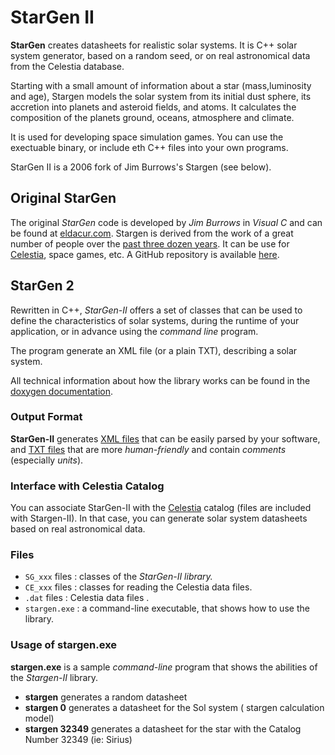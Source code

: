 # StarGen II

**StarGen** creates datasheets for realistic solar systems.
It is C++ solar system generator, based on a random seed, or on real astronomical data from the Celestia database.

Starting with a small amount of information about a star (mass,luminosity and age), Stargen models the solar system from its initial dust sphere, its accretion into planets and asteroid fields, and atoms. It calculates the composition of the planets ground, oceans, atmosphere and climate.

It is used for developing space simulation games. 
You can use the exectuable binary, or include eth C++ files into your own programs.

StarGen II is a 2006 fork of Jim Burrows's Stargen (see below).


## Original StarGen

The original *StarGen* code is developed by *Jim Burrows* in *Visual C* and can be found at [eldacur.com](https://eldacur.com/~brons/NerdCorner/StarGen/StarGen.hmtl). 
Stargen is derived from the work of a great number of people over the [past three dozen years](https://github.com/zakski/accrete-starform-stargen). 
It can be use for [Celestia](https://celestia.fr), space games, etc.
A GitHub repository is available [here](https://github.com/grahamreeds/StarGen).


## StarGen 2

Rewritten in C++, *StarGen-II* offers a set of classes that can be used to define the characteristics of solar systems, during the runtime of your application, or in advance using the *command line* program.

The program generate an XML file (or a plain TXT), describing a solar system.

All technical information about how the library works can be found in the [doxygen documentation](https://sphinkie.github.io/StarGen-II/doxygen/html/index.html).

### Output Format

**StarGen-II** generates [XML files](docs/example_xml.md) that can be easily parsed by your software, and [TXT files](docs/example_txt.md) that are more *human-friendly* and contain *comments* (especially *units*).

### Interface with Celestia Catalog

You can associate StarGen-II with the [Celestia](https://celestia.fr) catalog (files are included with Stargen-II). In that case, you can generate solar system datasheets based on real astronomical data.

### Files

* `SG_xxx` files : classes of the *StarGen-II library.*
* `CE_xxx` files : classes for reading the Celestia data files.
* `.dat` files : Celestia data files .
* `stargen.exe` : a command-line executable, that shows how to use the library.

### Usage of stargen.exe

**stargen.exe** is a sample *command-line* program that shows the abilities of the *Stargen-II* library.

* **stargen**		generates a random datasheet
* **stargen 0**		generates a datasheet for the Sol system ( stargen calculation model)
* **stargen 32349**	generates a datasheet for the star with the Catalog Number 32349 (ie: Sirius)